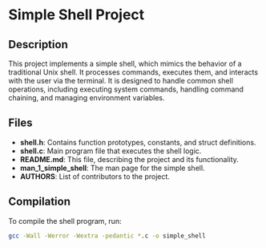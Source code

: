 # Simple Shell Project

## Description
This project implements a simple shell, which mimics the behavior of a traditional Unix shell. It processes commands, executes them, and interacts with the user via the terminal. It is designed to handle common shell operations, including executing system commands, handling command chaining, and managing environment variables.

## Files

- **shell.h**: Contains function prototypes, constants, and struct definitions.
- **shell.c**: Main program file that executes the shell logic.
- **README.md**: This file, describing the project and its functionality.
- **man_1_simple_shell**: The man page for the simple shell.
- **AUTHORS**: List of contributors to the project.

## Compilation
To compile the shell program, run:

```bash
gcc -Wall -Werror -Wextra -pedantic *.c -o simple_shell

